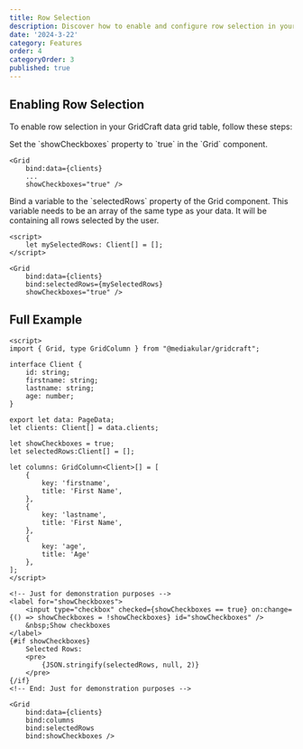 ```yaml
---
title: Row Selection
description: Discover how to enable and configure row selection in your GridCraft data grid table. Empower users to interact with and manipulate data by selecting individual rows in your SvelteKit applications.
date: '2024-3-22'
category: Features
order: 4
categoryOrder: 3
published: true
---
```


<script lang="ts">
    import Step from "$lib/components/docu/Step.svelte";
    import DocuGrid from "$lib/components/docu/DocuGrid.svelte"

</script>


<DocuGrid itemCount={5} columns=[firstname,lastname,age,status] itemsPerPage="5" showCheckboxes="true" showCheckedDebug="true"></DocuGrid>


## Enabling Row Selection

To enable row selection in your GridCraft data grid table, follow these steps:

<Step number=1>
Set the `showCheckboxes` property to `true` in the `Grid` component.

```svelte
<Grid 
    bind:data={clients} 
    ...
    showCheckboxes="true" />
```
</Step>

<Step number=2>
Bind a variable to the `selectedRows` property of the Grid component. This variable needs to be an array of the same type as your data. It will be containing all rows selected by the user.

```svelte
<script>
    let mySelectedRows: Client[] = [];
</script>

<Grid 
    bind:data={clients} 
    bind:selectedRows={mySelectedRows}
    showCheckboxes="true" />
```
</Step>

## Full Example

```svelte
<script>
import { Grid, type GridColumn } from "@mediakular/gridcraft";

interface Client {
    id: string;
    firstname: string;
    lastname: string;
    age: number;
}

export let data: PageData;
let clients: Client[] = data.clients;

let showCheckboxes = true;
let selectedRows:Client[] = [];

let columns: GridColumn<Client>[] = [
    { 
        key: 'firstname', 
        title: 'First Name',
    },
    { 
        key: 'lastname', 
        title: 'First Name',
    },
    { 
        key: 'age', 
        title: 'Age'
    },
];
</script>

<!-- Just for demonstration purposes -->
<label for="showCheckboxes">
    <input type="checkbox" checked={showCheckboxes == true} on:change={() => showCheckboxes = !showCheckboxes} id="showCheckboxes" />
    &nbsp;Show checkboxes
</label>
{#if showCheckboxes}
    Selected Rows:
    <pre>
        {JSON.stringify(selectedRows, null, 2)}
    </pre>
{/if}
<!-- End: Just for demonstration purposes -->

<Grid 
    bind:data={clients} 
    bind:columns
    bind:selectedRows
    bind:showCheckboxes />
```
